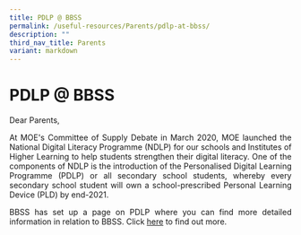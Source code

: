 ```yaml
---
title: PDLP @ BBSS
permalink: /useful-resources/Parents/pdlp-at-bbss/
description: ""
third_nav_title: Parents
variant: markdown
---
```

# PDLP @ BBSS

Dear Parents,

  

<p style="text-align: justify;">At MOE's Committee of Supply Debate in March 2020, MOE launched the National Digital Literacy Programme (NDLP) for our schools and Institutes of Higher Learning to help students strengthen their digital literacy. One of the components of NDLP is the introduction of the Personalised Digital Learning Programme (PDLP) or all secondary school students, whereby every secondary school student will own a school-prescribed Personal Learning Device (PLD) by end-2021.</p>

<p style="text-align: justify;">BBSS has set up a page on PDLP where you can find more detailed information in relation to BBSS. Click <a href="https://sites.google.com/moe.edu.sg/bbsspdlp/pdlp" target="_blank">here</a> to find out more.</p>